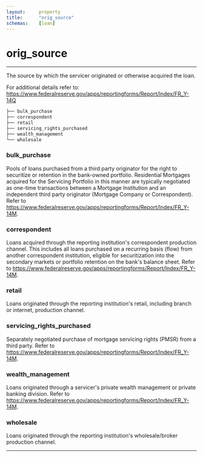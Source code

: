 ```yaml
---
layout:     property
title:      "orig_source"
schemas:    [loan]
---
```


# orig_source

---

The source by which the servicer originated or otherwise acquired the loan.

For additional details refer to: https://www.federalreserve.gov/apps/reportingforms/Report/Index/FR_Y-14Q

```bash
├── bulk_purchase
├── correspondent
├── retail
├── servicing_rights_purchased
├── wealth_management
└── wholesale
```

### bulk_purchase
Pools of loans purchased from a third party originator for the right to securitize or retention in the bank-owned portfolio. Residential Mortgages acquired for the Servicing Portfolio in this manner are typically negotiated as one-time transactions between a Mortgage Institution and an independent third party originator (Mortgage Company or Correspondent). Refer to https://www.federalreserve.gov/apps/reportingforms/Report/Index/FR_Y-14M.

### correspondent
Loans acquired through the reporting institution's correspondent production channel. This includes all loans purchased on a recurring basis (flow) from another correspondent institution, eligible for securitization into the secondary markets or portfolio retention on the bank's balance sheet. Refer to https://www.federalreserve.gov/apps/reportingforms/Report/Index/FR_Y-14M.

### retail
Loans originated through the reporting institution's retail, including branch or internet, production channel.

### servicing_rights_purchased
Separately negotiated purchase of mortgage servicing rights (PMSR) from a third party. Refer to https://www.federalreserve.gov/apps/reportingforms/Report/Index/FR_Y-14M.

### wealth_management
Loans originated through a servicer's private wealth management or private banking division. Refer to https://www.federalreserve.gov/apps/reportingforms/Report/Index/FR_Y-14M.

### wholesale
Loans originated through the reporting institution's wholesale/broker production channel.

--- 